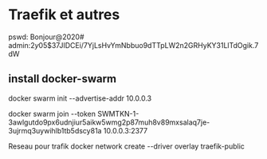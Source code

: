 # Traefik et autres
pswd: Bonjour@2020#
admin:$2y$05$37JIDCEi/7YjLsHvYmNbbuo9dTTpLW2n2GRHyKY31LlTdOgik.7dW

## install docker-swarm

docker swarm init --advertise-addr 10.0.0.3

 docker swarm join --token SWMTKN-1-3awlgutdo9px6udnjiur5aikw5wmg2p87muh8v89mxsalaq7je-3ujrmq3uywihlb1tb5dscy81a 10.0.0.3:2377

 Reseau pour trafik
 docker network create --driver overlay traefik-public
